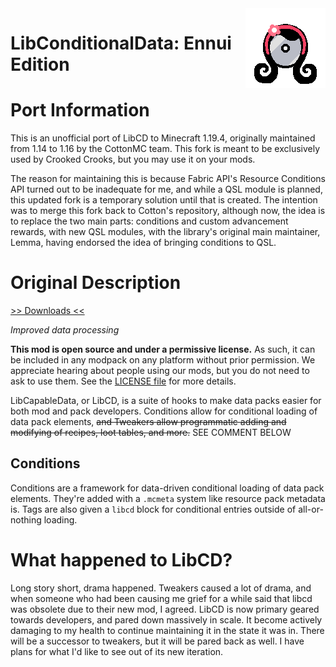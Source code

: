 <img src="src/main/resources/assets/libcd_ennui_edition/icon.png" align="right" width="128px"/>

# LibConditionalData: Ennui Edition

# Port Information

This is an unofficial port of LibCD to Minecraft 1.19.4, originally maintained from 1.14 to 1.16 by the CottonMC team. This fork is meant to be exclusively used by Crooked Crooks, but you may use it on your mods.

The reason for maintaining this is because Fabric API's Resource Conditions API turned out to be inadequate for me, and while a QSL module is planned, this updated fork is a temporary solution until that is created. The intention was to merge this fork back to Cotton's repository, although now, the idea is to replace the two main parts: conditions and custom advancement rewards, with new QSL modules, with the library's original main maintainer, Lemma, having endorsed the idea of bringing conditions to QSL.

# Original Description

[>> Downloads <<](https://github.com/CottonMC/LibCD/releases)

*Improved data processing*

**This mod is open source and under a permissive license.** As such, it can be included in any modpack on any platform
without prior permission. We appreciate hearing about people using our mods, but you do not need to ask to use them. See
 the [LICENSE file](LICENSE) for more details.

LibCapableData, or LibCD, is a suite of hooks to make data packs easier for both mod and pack developers. Conditions
allow for conditional loading of data pack elements, ~~and Tweakers allow programmatic adding and modifying of recipes,
 loot tables, and more.~~ SEE COMMENT BELOW

## Conditions
Conditions are a framework for data-driven conditional loading of data pack elements. They're added with a `.mcmeta`
system like resource pack metadata is. Tags are also given a `libcd` block for conditional entries outside of
all-or-nothing loading.





# What happened to LibCD?

Long story short, drama happened. Tweakers caused a lot of drama, and when someone who had been causing me grief for a
while said that libcd was obsolete due to their new mod, I agreed. LibCD is now primary geared towards developers, and
pared down massively in scale. It become actively damaging to my health to continue maintaining it in the state it was
in. There will be a successor to tweakers, but it will be pared back as well. I have plans for what I'd like to see out
of its new iteration.
